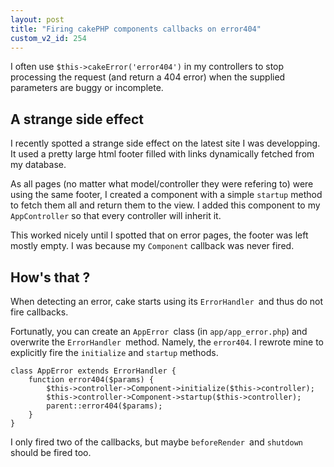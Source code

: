 ```yaml
---
layout: post
title: "Firing cakePHP components callbacks on error404"
custom_v2_id: 254
---
```


I often use `$this->cakeError('error404')` in my controllers to stop
processing the request (and return a 404 error) when the supplied parameters
are buggy or incomplete.

## A strange side effect

I recently spotted a strange side effect on the latest site I was developping.
It used a pretty large html footer filled with links dynamically fetched from
my database.

As all pages (no matter what model/controller they were refering to) were
using the same footer, I created a component with a simple `startup` method to
fetch them all and return them to the view. I added this component to my
`AppController` so that every controller will inherit it.

This worked nicely until I spotted that on error pages, the footer was left
mostly empty. I was because my `Component` callback was never fired.

## How's that ?

When detecting an error, cake starts using its `ErrorHandler `and thus do not
fire callbacks.

Fortunatly, you can create an `AppError `class (in `app/app_error.php`) and
overwrite the `ErrorHandler `method. Namely, the `error404`. I rewrote mine to
explicitly fire the `initialize` and `startup` methods.

    
    class AppError extends ErrorHandler {  
    	function error404($params) {  
    		$this->controller->Component->initialize($this->controller);  
    		$this->controller->Component->startup($this->controller);  
    		parent::error404($params);  
    	}  
    }

I only fired two of the callbacks, but maybe `beforeRender `and `shutdown
`should be fired too.

